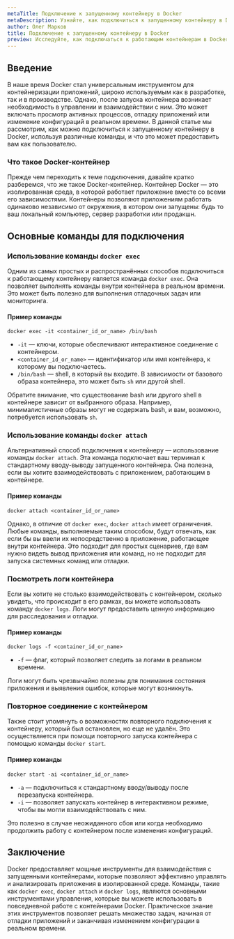 ```yaml
---
metaTitle: Подключение к запущенному контейнеру в Docker
metaDescription: Узнайте, как подключиться к запущенному контейнеру в Docker - изучите команды для взаимодействия с контейнерами и исследуйте их особенности с примерами
author: Олег Марков
title: Подключение к запущенному контейнеру в Docker
preview: Исследуйте, как подключаться к работающим контейнерам в Docker. Доступные команды и примеры помогут управлять контейнерами эффективно и легко взаимодействовать с ними
---
```


## Введение

В наше время Docker стал универсальным инструментом для контейнеризации приложений, широко используемым как в разработке, так и в производстве. Однако, после запуска контейнера возникает необходимость в управлении и взаимодействии с ним. Это может включать просмотр активных процессов, отладку приложений или изменение конфигураций в реальном времени. В данной статье мы рассмотрим, как можно подключиться к запущенному контейнеру в Docker, используя различные команды, и что это может предоставить вам как пользователю.

### Что такое Docker-контейнер

Прежде чем переходить к теме подключения, давайте кратко разберемся, что же такое Docker-контейнер. Контейнер Docker — это изолированная среда, в которой работает приложение вместе со всеми его зависимостями. Контейнеры позволяют приложениям работать одинаково независимо от окружения, в котором они запущены: будь то ваш локальный компьютер, сервер разработки или продакшн.

## Основные команды для подключения

### Использование команды `docker exec`

Одним из самых простых и распространённых способов подключиться к работающему контейнеру является команда `docker exec`. Она позволяет выполнять команды внутри контейнера в реальном времени. Это может быть полезно для выполнения отладочных задач или мониторинга.

#### Пример команды

```
docker exec -it <container_id_or_name> /bin/bash
```

- `-it` — ключи, которые обеспечивают интерактивное соединение с контейнером.
- `<container_id_or_name>` — идентификатор или имя контейнера, к которому вы подключаетесь.
- `/bin/bash` — shell, в который вы входите. В зависимости от базового образа контейнера, это может быть `sh` или другой shell.

Обратите внимание, что существование bash или другого shell в контейнере зависит от выбранного образа. Например, минималистичные образы могут не содержать bash, и вам, возможно, потребуется использовать `sh`.

### Использование команды `docker attach`

Альтернативный способ подключения к контейнеру — использование команды `docker attach`. Эта команда подключает ваш терминал к стандартному вводу-выводу запущенного контейнера. Она полезна, если вы хотите взаимодействовать с приложением, работающим в контейнере. 

#### Пример команды

```
docker attach <container_id_or_name>
```

Однако, в отличие от `docker exec`, `docker attach` имеет ограничения. Любые команды, выполняемые таким способом, будут отвечать, как если бы вы ввели их непосредственно в приложение, работающее внутри контейнера. Это подходит для простых сценариев, где вам нужно видеть вывод приложения или команд, но не подходит для запуска системных команд или отладки.

### Посмотреть логи контейнера

Если вы хотите не столько взаимодействовать с контейнером, сколько увидеть, что происходит в его рамках, вы можете использовать команду `docker logs`. Логи могут предоставить ценную информацию для расследования и отладки.

#### Пример команды

```
docker logs -f <container_id_or_name>
```

- `-f` — флаг, который позволяет следить за логами в реальном времени.

Логи могут быть чрезвычайно полезны для понимания состояния приложения и выявления ошибок, которые могут возникнуть.

### Повторное соединение с контейнером

Также стоит упомянуть о возможностях повторного подключения к контейнеру, который был остановлен, но еще не удалён. Это осуществляется при помощи повторного запуска контейнера с помощью команды `docker start`.

#### Пример команды

```
docker start -ai <container_id_or_name>
```

- `-a` — подключиться к стандартному вводу/выводу после перезапуска контейнера.
- `-i` — позволяет запускать контейнер в интерактивном режиме, чтобы вы могли взаимодействовать с ним.

Это полезно в случае неожиданного сбоя или когда необходимо продолжить работу с контейнером после изменения конфигураций.

## Заключение

Docker предоставляет мощные инструменты для взаимодействия с запущенными контейнерами, которые позволяют эффективно управлять и анализировать приложения в изолированной среде. Команды, такие как `docker exec`, `docker attach` и `docker logs`, являются основными инструментами управления, которые вы можете использовать в повседневной работе с контейнерами Docker. Практическое знание этих инструментов позволяет решать множество задач, начиная от отладки приложений и заканчивая изменением конфигурации в реальном времени.